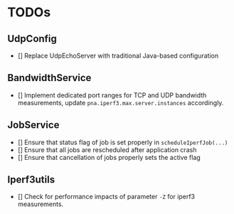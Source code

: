 # TODOs


## UdpConfig

- [] Replace UdpEchoServer with traditional Java-based configuration

## BandwidthService 

- [] Implement dedicated port ranges for TCP and UDP bandwidth measurements, update `pna.iperf3.max.server.instances` accordingly.

## JobService

- [] Ensure that status flag of job is set properly in `scheduleIperfJob(...)`
- [] Ensure that all jobs are rescheduled after application crash
- [] Ensure that cancellation of jobs properly sets the active flag

## Iperf3utils

- [] Check for performance impacts of parameter `-Z` for iperf3 measurements.